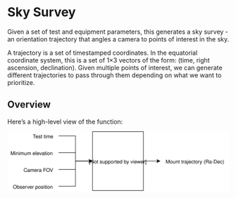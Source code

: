 # Sky Survey
Given a set of test and equipment parameters, this generates a sky survey - an orientation trajectory that angles a camera to points of interest in the sky. 

A trajectory is a set of timestamped coordinates. In the equatorial coordinate system, this is a set of 1×3 vectors of the form: (time, right ascension, declination). Given multiple points of interest, we can generate different trajectories to pass through them depending on what we want to prioritize.

## Overview

Here’s a high-level view of the function:

<div style="text-align: center;">
    <img src="images/sky-survey-overview.svg">
</div>
